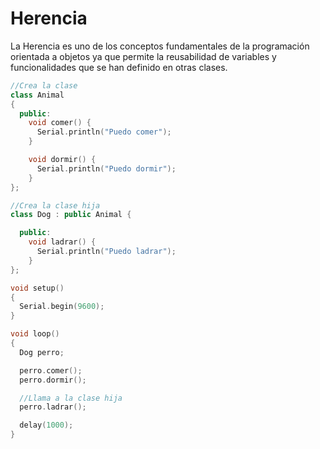 # Herencia
La Herencia es uno de los conceptos fundamentales de la programación orientada a objetos ya que permite la reusabilidad de variables y funcionalidades que se han definido en otras clases.

```c++
//Crea la clase
class Animal
{
  public:
    void comer() {
      Serial.println("Puedo comer");
    }

    void dormir() {
      Serial.println("Puedo dormir");
    }
};

//Crea la clase hija
class Dog : public Animal {

  public:
    void ladrar() {
      Serial.println("Puedo ladrar");
    }
};

void setup()
{
  Serial.begin(9600);
}

void loop()
{
  Dog perro;

  perro.comer();
  perro.dormir();

  //Llama a la clase hija
  perro.ladrar();

  delay(1000);
}
```
